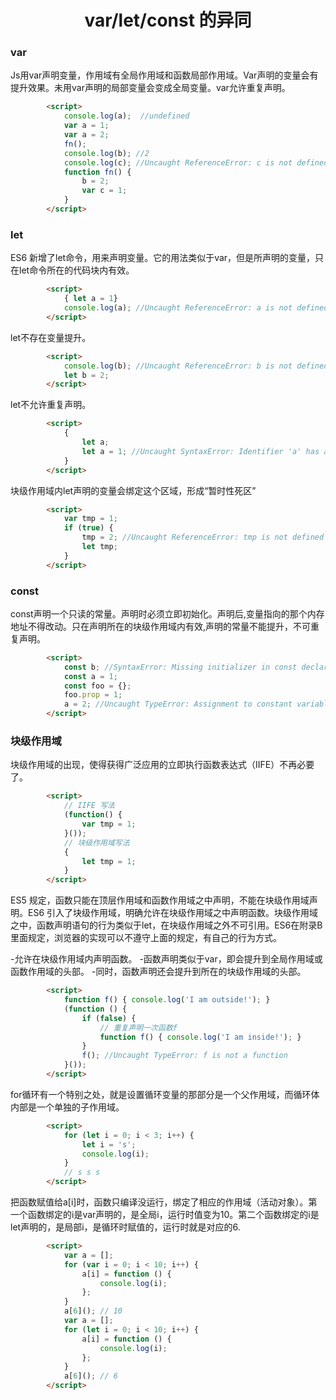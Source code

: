 <h1 align="center"> var/let/const 的异同</h1>

### var

Js用var声明变量，作用域有全局作用域和函数局部作用域。Var声明的变量会有提升效果。未用var声明的局部变量会变成全局变量。var允许重复声明。

```html
		<script>
			console.log(a);	 //undefined	
			var a = 1;
			var a = 2;
			fn();
			console.log(b); //2
			console.log(c); //Uncaught ReferenceError: c is not defined
			function fn() {
				b = 2;
				var c = 1;
			}
		</script>
```

### let

ES6 新增了let命令，用来声明变量。它的用法类似于var，但是所声明的变量，只在let命令所在的代码块内有效。

```html
		<script>
			{ let a = 1}
			console.log(a); //Uncaught ReferenceError: a is not defined
		</script>
```

let不存在变量提升。

```html
		<script>
			console.log(b); //Uncaught ReferenceError: b is not defined(…)
			let b = 2;
		</script>
```

let不允许重复声明。

```html
		<script>
			{
				let a;
				let a = 1; //Uncaught SyntaxError: Identifier 'a' has already been declared
			}
		</script>
```

块级作用域内let声明的变量会绑定这个区域，形成“暂时性死区”

```html
		<script>
			var tmp = 1;
			if (true) {
				tmp = 2; //Uncaught ReferenceError: tmp is not defined
				let tmp;
			}
		</script>
```

### const

const声明一个只读的常量。声明时必须立即初始化。声明后,变量指向的那个内存地址不得改动。只在声明所在的块级作用域内有效,声明的常量不能提升，不可重复声明。

```html
		<script>
			const b; //SyntaxError: Missing initializer in const declaration
			const a = 1;
			const foo = {};
			foo.prop = 1;
			a = 2; //Uncaught TypeError: Assignment to constant variable
		</script>
```

### 块级作用域

块级作用域的出现，使得获得广泛应用的立即执行函数表达式（IIFE）不再必要了。

```html
		<script>
			// IIFE 写法
			(function() {
				var tmp = 1;
			}());
			// 块级作用域写法
			{
				let tmp = 1;
			}
		</script>
```

ES5 规定，函数只能在顶层作用域和函数作用域之中声明，不能在块级作用域声明。ES6 引入了块级作用域，明确允许在块级作用域之中声明函数。块级作用域之中，函数声明语句的行为类似于let，在块级作用域之外不可引用。ES6在附录B里面规定，浏览器的实现可以不遵守上面的规定，有自己的行为方式。

-允许在块级作用域内声明函数。
-函数声明类似于var，即会提升到全局作用域或函数作用域的头部。
-同时，函数声明还会提升到所在的块级作用域的头部。

```html
		<script>
			function f() { console.log('I am outside!'); }
			(function () {
				if (false) {
    				// 重复声明一次函数f
    				function f() { console.log('I am inside!'); }
				}
  				f(); //Uncaught TypeError: f is not a function
			}());
		</script>
```

for循环有一个特别之处，就是设置循环变量的那部分是一个父作用域，而循环体内部是一个单独的子作用域。

```html
		<script>
			for (let i = 0; i < 3; i++) {
  				let i = 's';
  				console.log(i);
			}
			// s s s
		</script>
```

把函数赋值给a[i]时，函数只编译没运行，绑定了相应的作用域（活动对象）。第一个函数绑定的i是var声明的，是全局i，运行时值变为10。第二个函数绑定的i是let声明的，是局部i，是循环时赋值的，运行时就是对应的6.

```html
		<script>
			var a = [];
			for (var i = 0; i < 10; i++) {
				a[i] = function () {
					console.log(i);
				};
			}
			a[6](); // 10
			var a = [];
			for (let i = 0; i < 10; i++) {
				a[i] = function () {
					console.log(i);
				};
			}
			a[6](); // 6
		</script>
```